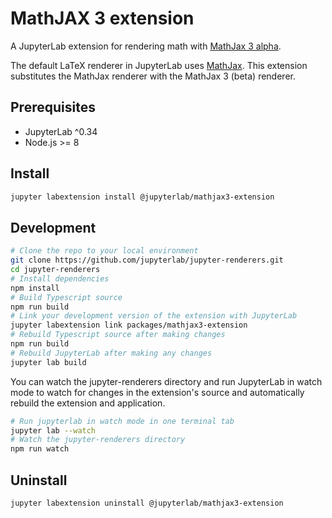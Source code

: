# MathJAX 3 extension

A JupyterLab extension for rendering math with [MathJax 3 alpha](https://github.com/mathjax/mathjax-v3).

The default LaTeX renderer in JupyterLab uses [MathJax](https://www.mathjax.org/).
This extension substitutes the MathJax renderer with the MathJax 3 (beta) renderer.

## Prerequisites

- JupyterLab ^0.34
- Node.js >= 8

## Install

```bash
jupyter labextension install @jupyterlab/mathjax3-extension
```

## Development

```bash
# Clone the repo to your local environment
git clone https://github.com/jupyterlab/jupyter-renderers.git
cd jupyter-renderers
# Install dependencies
npm install
# Build Typescript source
npm run build
# Link your development version of the extension with JupyterLab
jupyter labextension link packages/mathjax3-extension
# Rebuild Typescript source after making changes
npm run build
# Rebuild JupyterLab after making any changes
jupyter lab build
```

You can watch the jupyter-renderers directory and run JupyterLab in watch mode to watch for changes in the extension's source and automatically rebuild the extension and application.

```bash
# Run jupyterlab in watch mode in one terminal tab
jupyter lab --watch
# Watch the jupyter-renderers directory
npm run watch
```

## Uninstall

```bash
jupyter labextension uninstall @jupyterlab/mathjax3-extension
```
